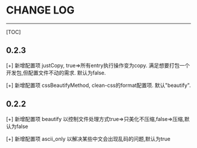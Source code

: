 # CHANGE LOG

---

[TOC]

## 0.2.3
[+] 新增配置项 justCopy, true=>所有entry执行操作变为copy. 满足想要打包一个开发包,但配置文件不动的需求. 默认为false.

[+] 新增配置项 cssBeautifyMethod, clean-css的format配置项. 默认"beautify".

## 0.2.2
[+] 新增配置项 beautify 以控制文件处理方式true=>只美化不压缩,false=>压缩,默认为false

[+] 新增配置项 ascii_only 以解决某些中文会出现乱码的问题,默认为true




